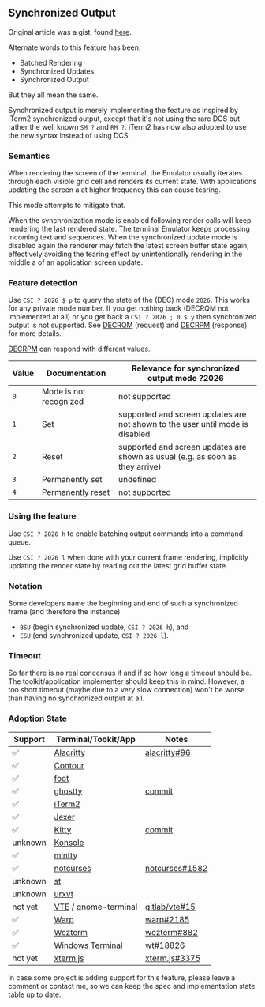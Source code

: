 ## Synchronized Output

Original article was a gist, found [here](https://gist.github.com/christianparpart/d8a62cc1ab659194337d73e399004036).

Alternate words to this feature has been:

- Batched Rendering
- Synchronized Updates
- Synchronized Output

But they all mean the same.

Synchronized output is merely implementing the feature as inspired by iTerm2 synchronized output,
except that it's not using the rare DCS but rather the well known `SM ?` and `RM ?`. iTerm2 has now also adopted to use the new syntax instead of using DCS.

### Semantics

When rendering the screen of the terminal, the Emulator usually iterates through each visible grid cell and renders its current state. With applications updating the screen a at higher frequency this can cause tearing.

This mode attempts to mitigate that.

When the synchronization mode is enabled following render calls will keep rendering the last rendered state.
The terminal Emulator keeps processing incoming text and sequences. When the synchronized update mode is disabled again the renderer may  fetch the latest screen buffer state again, effectively avoiding the tearing effect by unintentionally rendering in the middle a of an application screen update.

### Feature detection

Use `CSI ? 2026 $ p` to query the state of the (DEC) mode `2026`. This works for any private mode number.
If you get nothing back (DECRQM not implemented at all) or you get back a `CSI ? 2026 ; 0 $ y`
then synchronized output is not supported.
See [DECRQM](https://vt100.net/docs/vt510-rm/DECRQM.html) (request)
and [DECRPM](https://vt100.net/docs/vt510-rm/DECRPM.html) (response) for more details.

[DECRPM](https://vt100.net/docs/vt510-rm/DECRPM.html) can respond with different values.

Value | Documentation | Relevance for synchronized output mode ?2026
------|---------------|--------------------------
`0`   | Mode is not recognized | not supported
`1`   | Set   | supported and screen updates are not shown to the user until mode is disabled
`2`   | Reset | supported and screen updates are shown as usual (e.g. as soon as they arrive)
`3`   | Permanently set | undefined
`4`   | Permanently reset | not supported

### Using the feature

Use `CSI ? 2026 h` to enable batching output commands into a command queue.

Use `CSI ? 2026 l` when done with your current frame rendering, implicitly updating the render state by reading out the latest grid buffer state.


### Notation

Some developers name the beginning and end of such a synchronized frame (and therefore the instance)

* `BSU` (begin synchronized update, `CSI ? 2026 h`), and
* `ESU` (end synchronized update, `CSI ? 2026 l`).

### Timeout

So far there is no real concensus if and if so how long a timeout should be.
The toolkit/application implementer should keep this in mind.
However, a too short timeout (maybe due to a very slow connection) won't be worse
than having no synchronized output at all.

### Adoption State

| Support | Terminal/Tookit/App                                        | Notes |
|---------|------------------------------------------------------------|-------|
| ✅      | [Alacritty](https://github.com/alacritty/alacritty)        | [alacritty#96](https://github.com/alacritty/vte/pull/96) |
| ✅      | [Contour](https://github.com/contour-terminal/contour/)    | |
| ✅      | [foot](https://codeberg.org/dnkl/foot)                     | |
| ✅      | [ghostty](https://github.com/ghostty-org/ghostty)          | [commit](https://github.com/ghostty-org/ghostty/commit/2cc1e4371651ccd692f3e8e8ba5a5cf731b2e21f) |
| ✅      | [iTerm2](https://github.com/gnachman/iTerm2)               | |
| ✅      | [Jexer](https://gitlab.com/AutumnMeowMeow/jexer)           | |
| ✅      | [Kitty](https://github.com/kovidgoyal/kitty)               | [commit](https://github.com/kovidgoyal/kitty/commit/5768c54c5b5763e4bbb300726b8ff71b40c128f8) |
| unknown | [Konsole](https://konsole.kde.org/)                        | |
| ✅      | [mintty](https://github.com/mintty/mintty)                 | |
| ✅      | [notcurses](https://github.com/dankamongmen/notcurses)     | [notcurses#1582](https://github.com/dankamongmen/notcurses/issues/1582) |
| unknown | [st](https://st.suckless.org/)                             | |
| unknown | [urxvt](https://software.schmorp.de/pkg/rxvt-unicode.html) | |
| not yet | [VTE](https://gitlab.gnome.org/GNOME/vte) / gnome-terminal | [gitlab/vte#15](https://gitlab.gnome.org/GNOME/vte/-/issues/15) |
| ✅      | [Warp](https://github.com/warpdotdev/Warp)                 | [warp#2185](https://github.com/warpdotdev/Warp/issues/2185) |
| ✅      | [Wezterm](https://github.com/wez/wezterm)                  | [wezterm#882](https://github.com/wez/wezterm/issues/882) |
| ✅      | [Windows Terminal](https://github.com/microsoft/terminal/) | [wt#18826](https://github.com/microsoft/terminal/pull/18826) |
| not yet | [xterm.js](https://github.com/xtermjs/xterm.js/)           | [xterm.js#3375](https://github.com/xtermjs/xterm.js/issues/3375) |


In case some project is adding support for this feature, please leave a comment or contact me, so we can keep the spec and implementation state table up to date.
